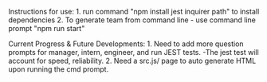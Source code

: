Instructions for use:
    1. run command "npm install jest inquirer path" to install dependencies 
    2. To generate team from command line - use command line prompt "npm run start"

Current Progress & Future Developments:
    1. Need to add more question prompts for manager, intern, engineer, and run JEST tests. 
        -The jest test will account for speed, reliability. 
    2. Need a src.js/ page to auto generate HTML upon running the cmd prompt. 
    
